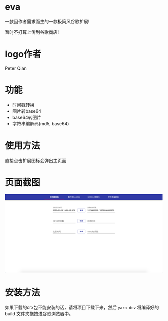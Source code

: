 # eva
一款因作者需求而生的一款极简风谷歌扩展!

暂时不打算上传到谷歌商店!

# logo作者
Peter Qian

# 功能

- 时间戳转换
- 图片转base64
- base64转图片
- 字符串编解码(md5, base64)
  
# 使用方法
直接点击扩展图标会弹出主页面

# 页面截图

![页面截图](./image/eva_page.png)


# 安装方法

如果下载的crx包不能安装的话，请将项目下载下来，然后 `yarn dev` 将编译好的 build 文件夹拖拽进谷歌浏览器中。
